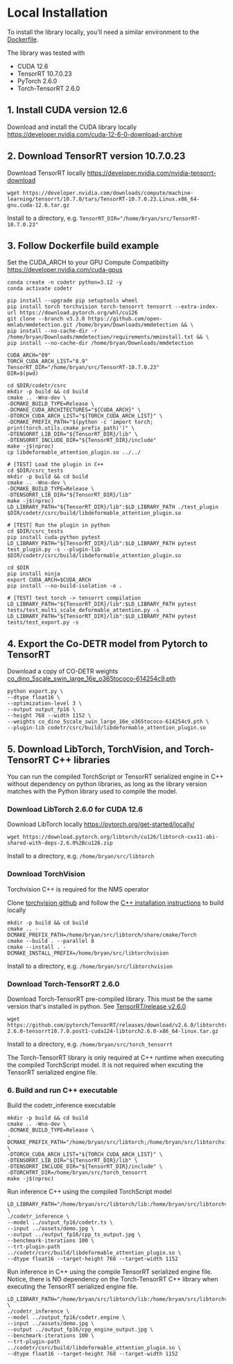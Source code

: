# Local Installation
To install the library locally, you'll need a similar environment to the [Dockerfile](Dockerfile).

The library was tested with
* CUDA 12.6
* TensorRT 10.7.0.23
* PyTorch 2.6.0
* Torch-TensorRT 2.6.0

## 1. Install CUDA version 12.6
Download and install the CUDA library locally https://developer.nvidia.com/cuda-12-6-0-download-archive

## 2. Download TensorRT version 10.7.0.23
Download TensorRT locally https://developer.nvidia.com/nvidia-tensorrt-download
```
wget https://developer.nvidia.com/downloads/compute/machine-learning/tensorrt/10.7.0/tars/TensorRT-10.7.0.23.Linux.x86_64-gnu.cuda-12.6.tar.gz
```
Install to a directory, e.g. `TensorRT_DIR="/home/bryan/src/TensorRT-10.7.0.23"`


## 3. Follow Dockerfile build example

Set the CUDA_ARCH to your GPU Compute Compatibilty https://developer.nvidia.com/cuda-gpus

```
conda create -n codetr python=3.12 -y
conda activate codetr

pip install --upgrade pip setuptools wheel
pip install torch torchvision torch-tensorrt tensorrt --extra-index-url https://download.pytorch.org/whl/cu126
git clone --branch v3.3.0 https://github.com/open-mmlab/mmdetection.git /home/bryan/Downloads/mmdetection && \
pip install --no-cache-dir -r /home/bryan/Downloads/mmdetection/requirements/mminstall.txt && \
pip install --no-cache-dir /home/bryan/Downloads/mmdetection

CUDA_ARCH="89"
TORCH_CUDA_ARCH_LIST="8.9"
TensorRT_DIR="/home/bryan/src/TensorRT-10.7.0.23"
DIR=$(pwd)

cd $DIR/codetr/csrc
mkdir -p build && cd build
cmake .. -Wno-dev \
-DCMAKE_BUILD_TYPE=Release \
-DCMAKE_CUDA_ARCHITECTURES="${CUDA_ARCH}" \
-DTORCH_CUDA_ARCH_LIST="${TORCH_CUDA_ARCH_LIST}" \
-DCMAKE_PREFIX_PATH="$(python -c 'import torch; print(torch.utils.cmake_prefix_path)')" \
-DTENSORRT_LIB_DIR="${TensorRT_DIR}/lib" \
-DTENSORRT_INCLUDE_DIR="${TensorRT_DIR}/include"
make -j$(nproc)
cp libdeformable_attention_plugin.so ../../

# [TEST] Load the plugin in C++
cd $DIR/csrc_tests
mkdir -p build && cd build
cmake .. -Wno-dev \
-DCMAKE_BUILD_TYPE=Release \
-DTENSORRT_LIB_DIR="${TensorRT_DIR}/lib"
make -j$(nproc)
LD_LIBRARY_PATH="${TensorRT_DIR}/lib":$LD_LIBRARY_PATH ./test_plugin $DIR/codetr/csrc/build/libdeformable_attention_plugin.so

# [TEST] Run the plugin in python
cd $DIR/csrc_tests
pip install cuda-python pytest
LD_LIBRARY_PATH="${TensorRT_DIR}/lib":$LD_LIBRARY_PATH pytest test_plugin.py -s --plugin-lib $DIR/codetr/csrc/build/libdeformable_attention_plugin.so

cd $DIR
pip install ninja
export CUDA_ARCH=$CUDA_ARCH
pip install --no-build-isolation -e .

# [TEST] test torch -> tensorrt compilation
LD_LIBRARY_PATH="${TensorRT_DIR}/lib":$LD_LIBRARY_PATH pytest tests/test_multi_scale_deformable_attention.py -s
LD_LIBRARY_PATH="${TensorRT_DIR}/lib":$LD_LIBRARY_PATH pytest tests/test_export.py -s
```

## 4. Export the Co-DETR model from Pytorch to TensorRT

Download a copy of CO-DETR weights [co_dino_5scale_swin_large_16e_o365tococo-614254c9.pth](https://download.openmmlab.com/mmdetection/v3.0/codetr/co_dino_5scale_swin_large_16e_o365tococo-614254c9.pth) 

```
python export.py \
--dtype float16 \
--optimization-level 3 \
--output output_fp16 \
--height 768 --width 1152 \
--weights co_dino_5scale_swin_large_16e_o365tococo-614254c9.pth \
--plugin-lib codetr/csrc/build/libdeformable_attention_plugin.so
```

## 5. Download LibTorch, TorchVision, and Torch-TensorRT C++ libraries
You can run the compiled TorchScript or TensorRT serialized engine in C++ without dependency on python libraries,
as long as the library version matches with the Python library used to compile the model.

### Download LibTorch 2.6.0 for CUDA 12.6
Download LibTorch locally https://pytorch.org/get-started/locally/
```
wget https://download.pytorch.org/libtorch/cu126/libtorch-cxx11-abi-shared-with-deps-2.6.0%2Bcu126.zip
```
Install to a directory, e.g. `/home/bryan/src/libtorch`

### Download TorchVision
Torchvision C++ is required for the NMS operator

Clone [torchvision github](https://github.com/pytorch/vision/tree/main) and follow the [C++ installation instructions](https://github.com/pytorch/vision/tree/main/examples/cpp) to build locally 
```
mkdir -p build && cd build
cmake .. -DCMAKE_PREFIX_PATH=/home/bryan/src/libtorch/share/cmake/Torch
cmake --build . --parallel 8
cmake --install . -DCMAKE_INSTALL_PREFIX=/home/bryan/src/libtorchvision
```
Install to a directory, e.g. `/home/bryan/src/libtorchvision`

### Download Torch-TensorRT 2.6.0
Download Torch-TensorRT pre-compiled library. This must be the same version that's installed in python. See [TensorRT/release v2.6.0](https://github.com/pytorch/TensorRT/releases)
```
wget https://github.com/pytorch/TensorRT/releases/download/v2.6.0/libtorchtrt-2.6.0-tensorrt10.7.0.post1-cuda124-libtorch2.6.0-x86_64-linux.tar.gz
```
Install to a directory, e.g. `/home/bryan/src/torch_tensorrt`

The Torch-TensorRT library is only required at C++ runtime when executing the compiled TorchScript model. It is not required when excuting the TensorRT serialized engine file.

### 6. Build and run C++ executable

Build the codetr_inference executable
```
mkdir -p build && cd build
cmake .. -Wno-dev \
-DCMAKE_BUILD_TYPE=Release \
-DCMAKE_PREFIX_PATH="/home/bryan/src/libtorch;/home/bryan/src/libtorchvision" \
-DTORCH_CUDA_ARCH_LIST="${TORCH_CUDA_ARCH_LIST}" \
-DTENSORRT_LIB_DIR="${TensorRT_DIR}/lib" \
-DTENSORRT_INCLUDE_DIR="${TensorRT_DIR}/include" \
-DTORCHTRT_DIR=/home/bryan/src/torch_tensorrt
make -j$(nproc)
```

Run inference C++ using the compiled TorchScript model 
```
LD_LIBRARY_PATH="/home/bryan/src/libtorch/lib:/home/bryan/src/libtorchvision/lib:/home/bryan/src/torch_tensorrt:${TensorRT_DIR}/lib:$LD_LIBRARY_PATH" \
./codetr_inference \
--model ../output_fp16/codetr.ts \
--input ../assets/demo.jpg \
--output ../output_fp16/cpp_ts_output.jpg \
--benchmark-iterations 100 \
--trt-plugin-path ../codetr/csrc/build/libdeformable_attention_plugin.so \
--dtype float16 --target-height 768 --target-width 1152
```

Run inference in C++ using the compile TensorRT serialized engine file. Notice, there is NO dependency on the Torch-TensorRT C++ library when executing the TensorRT serialized engine file.
```
LD_LIBRARY_PATH="/home/bryan/src/libtorch/lib:/home/bryan/src/libtorchvision/lib:${TensorRT_DIR}/lib:$LD_LIBRARY_PATH" \
./codetr_inference \
--model ../output_fp16/codetr.engine \
--input ../assets/demo.jpg \
--output ../output_fp16/cpp_engine_output.jpg \
--benchmark-iterations 100 \
--trt-plugin-path ../codetr/csrc/build/libdeformable_attention_plugin.so \
--dtype float16 --target-height 768 --target-width 1152
```